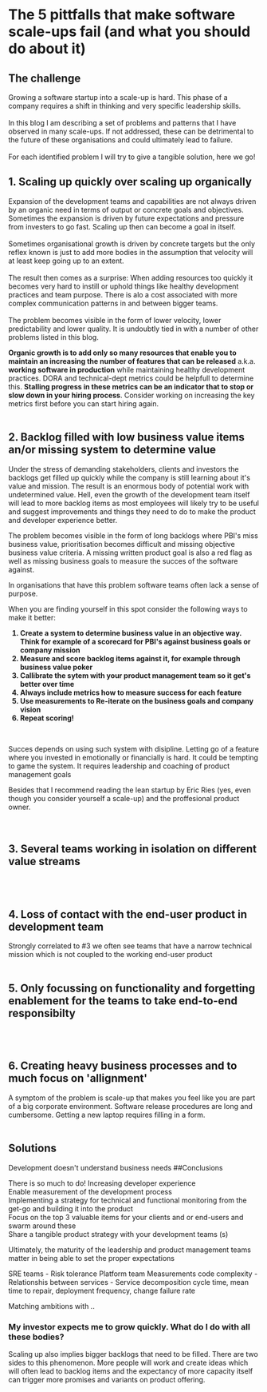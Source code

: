 # The 5 pittfalls that make software scale-ups fail (and what you should do about it)

## The challenge
Growing a software startup into a scale-up is hard. This phase of a company requires a shift in thinking and very specific leadership skills.
<br></br>
In this blog I am describing a set of problems and patterns that I have observed in many scale-ups.
If not addressed, these can be detrimental to the future of these organisations and could ultimately lead to failure.<br></br>For each identified problem I will try to give a tangible solution, here we go!

## 1. Scaling up quickly over scaling up organically
Expansion of the development teams and capabilities are not always driven by an organic need in terms of output or concrete goals 
and objectives. Sometimes the expansion is driven by future expectations and pressure from investers to go fast. Scaling up then can become
a goal in itself. <br></br>Sometimes organisational growth is driven
by concrete targets but the only reflex known is just to add more bodies in the assumption that velocity will at least keep going up to an extent. 
<br></br>
The result then comes as a surprise: When adding resources too quickly it becomes very hard to instill or uphold things like healthy development practices and team purpose. There is alo a
cost associated with more complex communication patterns in and between bigger teams.
<br></br>The problem becomes visible in the form of lower velocity, lower predictability and lower quality. It is undoubtly tied in with a number of other problems listed in this blog. 

<b>Organic growth is to add only so many resources that enable you to maintain an increasing the number of features that can be released</b> a.k.a. <b> working software in production</b> 
while maintaining healthy development practices. 
DORA and technical-dept metrics could be helpfull to determine this. <b>Stalling progress in these metrics can be an indicator that to stop or slow down in your hiring process</b>. Consider working on 
increasing the key metrics first before you can start hiring again.
<br></br>
## 2. Backlog filled with low business value items an/or missing system to determine value

Under the stress of demanding stakeholders, clients and investors the backlogs get filled up quickly while the company is still learning about it's value and mission. 
The result is an enormous body of potential work with undetermined value. Hell, even the growth of the development team itself will lead to more backlog items as most employees 
will likely try to be useful and suggest improvements and things they need to do to make the product and developer experience better.

The problem becomes visible in the form of long backlogs where PBI's miss business value, prioritisation becomes difficult and missing objective business value criteria. 
A missing written product goal is also a red flag as well as missing business goals to measure the succes of the software against. 

In organisations that have this problem software teams often lack a sense of purpose.

When you are finding yourself in this spot consider the following ways to make it better:
<b>
1. Create a system to determine business value in an objective way. Think for example of a scorecard for PBI's against business goals or company mission 
2. Measure and score backlog items against it, for example through business value poker
3. Callibrate the sytem with your product management team so it get's better over time 
4. Always include metrics how to measure success for each feature
5. Use measurements to Re-iterate on the business goals and company vision
6. Repeat scoring!
</b>
<br>

Succes depends on using such system with disipline. Letting go of a feature where you invested in 
emotionally or financially is hard. It could be tempting to game the system. It requires leadership and coaching 
of product management goals 
 
Besides that I recommend reading the lean startup by Eric Ries (yes, even though you consider yourself
a scale-up) and the proffesional product owner.  
<br></br>
## 3. Several teams working in isolation on different value streams


<br></br>
## 4. Loss of contact with the end-user product in development team
Strongly correlated to #3 we often see teams that have a narrow technical mission which is not coupled to the working end-user product
<br></br>
## 5. Only focussing on functionality and forgetting enablement for the teams to take end-to-end responsibilty
<br></br>
## 6. Creating heavy business processes and to much focus on 'allignment'

A symptom of the problem is scale-up that makes you feel like you are part of a big corporate environment. Software release procedures are long and cumbersome. Getting a new laptop requires filling in a form.
<br></br>
## Solutions


Development doesn't understand business needs
##Conclusions


There is so much to do!
Increasing developer experience\
Enable measurement of the development process\
Implementing a strategy for technical and functional monitoring from the get-go and building it into the product\
Focus on the top 3 valuable items for your clients and  or end-users and swarm around these\
Share a tangible product strategy with your development teams (s)


Ultimately, the maturity of the leadership and product management teams matter in being able to set the proper expectations 


SRE teams - Risk tolerance 
Platform team
Measurements code complexity - Relationshis between services - Service decomposition
cycle time, mean time to repair, deployment frequency, change failure rate

Matching ambitions with ..
### My investor expects me to grow quickly. What do I do with all these bodies?










Scaling up also implies bigger backlogs that need to be filled. There are two sides to this phenomenon.
More people will work and create ideas which will often lead to backlog items and the expectancy of more capacity itself can
trigger more promises and variants on product offering.
